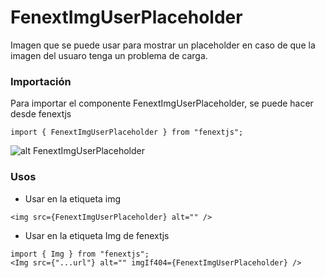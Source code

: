 # FenextImgUserPlaceholder

Imagen que se puede usar para mostrar un placeholder en caso de que la imagen del usuaro tenga un problema de carga.

### Importación

Para importar el componente FenextImgUserPlaceholder, se puede hacer desde fenextjs

```tsx copy
import { FenextImgUserPlaceholder } from "fenextjs";
```

![alt FenextImgUserPlaceholder](
https://fenextjs-img-placeholder.vercel.app/user.png
    )

### Usos

- Usar en la etiqueta img

```tsx copy
<img src={FenextImgUserPlaceholder} alt="" />
```

- Usar en la etiqueta Img de fenextjs

```tsx copy
import { Img } from "fenextjs";
<Img src={"...url"} alt="" imgIf404={FenextImgUserPlaceholder} />
```

